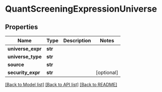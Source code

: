 # QuantScreeningExpressionUniverse


## Properties
Name | Type | Description | Notes
------------ | ------------- | ------------- | -------------
**universe_expr** | **str** |  | 
**universe_type** | **str** |  | 
**source** | **str** |  | 
**security_expr** | **str** |  | [optional] 

[[Back to Model list]](../README.md#documentation-for-models) [[Back to API list]](../README.md#documentation-for-api-endpoints) [[Back to README]](../README.md)


